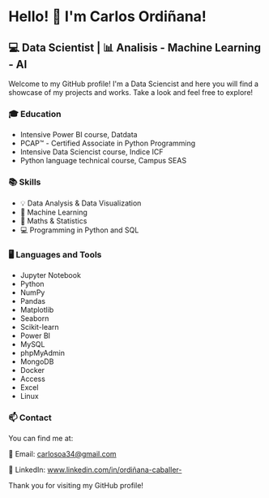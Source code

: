 # Hello! 👋 I'm Carlos Ordiñana!

## 💻 Data Scientist | 📊 Analisis - Machine Learning - AI

Welcome to my GitHub profile! I'm a Data Sciencist and here you will find a showcase of my projects and works. Take a look and feel free to explore!

### 🎓 Education

- Intensive Power BI course, Datdata
- PCAP™ - Certified Associate in Python Programming
- Intensive Data Sciencist course, Indice ICF
- Python language technical course, Campus SEAS

### 📚 Skills

- 💡 Data Analysis & Data Visualization
- 🤖 Machine Learning
- 🧮 Maths & Statistics
- 💻 Programming in Python and SQL

### 🖥️ Languages and Tools

- Jupyter Notebook
- Python
- NumPy
- Pandas
- Matplotlib
- Seaborn
- Scikit-learn
- Power BI
- MySQL
- phpMyAdmin
- MongoDB
- Docker
- Access
- Excel
- Linux

### 📫 Contact

You can find me at:

📧 Email: carlosoa34@gmail.com

💼 LinkedIn: www.linkedin.com/in/ordiñana-caballer-

Thank you for visiting my GitHub profile! 
